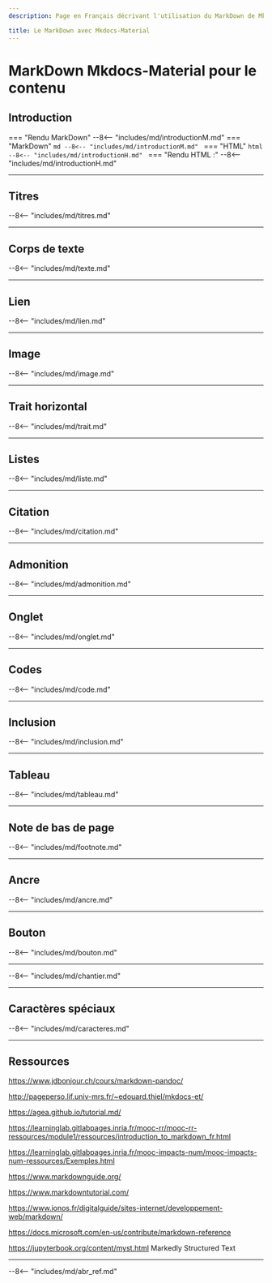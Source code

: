 ```yaml
---
description: Page en Français décrivant l'utilisation du MarkDown de MkDocs avec le thème Material pour produire une documentation web.

title: Le MarkDown avec Mkdocs-Material
---
```

# MarkDown Mkdocs-Material pour le contenu
## Introduction
=== "Rendu MarkDown"
    --8<-- "includes/md/introductionM.md"
=== "MarkDown"
    ```md
    --8<-- "includes/md/introductionM.md"
    ```
=== "HTML"
    ```html
    --8<-- "includes/md/introductionH.md"
    ```
=== "Rendu HTML :"
    --8<-- "includes/md/introductionH.md"

***
## Titres
--8<-- "includes/md/titres.md"

***
## Corps de texte
--8<-- "includes/md/texte.md"

***
## Lien
--8<-- "includes/md/lien.md"

***
## Image
--8<-- "includes/md/image.md"

***
## Trait horizontal
--8<-- "includes/md/trait.md"

***
## Listes
--8<-- "includes/md/liste.md"

***
## Citation
--8<-- "includes/md/citation.md"

***
## Admonition
--8<-- "includes/md/admonition.md"

***
## Onglet
--8<-- "includes/md/onglet.md"

***
## Codes
--8<-- "includes/md/code.md"

***
## Inclusion
--8<-- "includes/md/inclusion.md"

***
## Tableau
--8<-- "includes/md/tableau.md"

***
## Note de bas de page
--8<-- "includes/md/footnote.md"

***
## Ancre
--8<-- "includes/md/ancre.md"


***
## Bouton

--8<-- "includes/md/bouton.md"
***

--8<-- "includes/md/chantier.md"

***
## Caractères spéciaux
--8<-- "includes/md/caracteres.md"

***

## Ressources

<https://www.jdbonjour.ch/cours/markdown-pandoc/>

<http://pageperso.lif.univ-mrs.fr/~edouard.thiel/mkdocs-et/>

<https://agea.github.io/tutorial.md/>

<https://learninglab.gitlabpages.inria.fr/mooc-rr/mooc-rr-ressources/module1/ressources/introduction_to_markdown_fr.html>

<https://learninglab.gitlabpages.inria.fr/mooc-impacts-num/mooc-impacts-num-ressources/Exemples.html>

<https://www.markdownguide.org/>

<https://www.markdowntutorial.com/>

<https://www.ionos.fr/digitalguide/sites-internet/developpement-web/markdown/>

<https://docs.microsoft.com/en-us/contribute/markdown-reference>

<https://jupyterbook.org/content/myst.html> Markedly Structured Text


***

--8<-- "includes/md/abr_ref.md"




